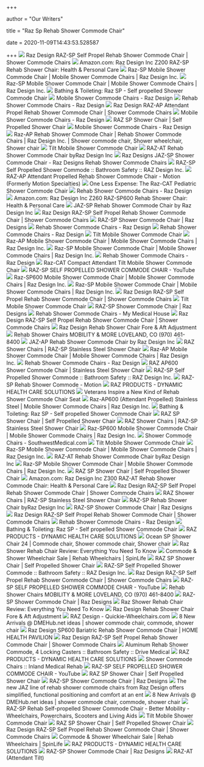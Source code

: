 +++
        
author = "Our Writers"
        
title = "Raz Sp Rehab Shower Commode Chair"
        
date = 2020-11-09T14:43:53.528587
        
+++
[ ![](https://cdn.southwestmedical.com/img/products/Raz-Design-RAZ-SP-Z200.jpg?w=600&h=600&fit=fill)](https://cdn.southwestmedical.com/img/products/Raz-Design-RAZ-SP-Z200.jpg?w=600&h=600&fit=fill) Raz Design RAZ-SP Self Propel Rehab Shower Commode Chair | Shower Commode  Chairs
[ ![](https://images-na.ssl-images-amazon.com/images/I/51elAPkzUBL._AC_SX425_.jpg)](https://images-na.ssl-images-amazon.com/images/I/51elAPkzUBL._AC_SX425_.jpg) Amazon.com: Raz Design Inc Z200 RAZ-SP Rehab Shower Chair: Health &  Personal Care
[ ![](https://razdesigninc.com/wp-content/uploads/2019/11/Raz-SP-20191031.png)](https://razdesigninc.com/wp-content/uploads/2019/11/Raz-SP-20191031.png) Raz-SP Mobile Shower Commode Chair | Mobile Shower Commode Chairs | Raz  Design Inc.
[ ![](https://razdesigninc.com/wp-content/uploads/2020/07/sp-2020-v1.jpg)](https://razdesigninc.com/wp-content/uploads/2020/07/sp-2020-v1.jpg) Raz-SP Mobile Shower Commode Chair | Mobile Shower Commode Chairs | Raz  Design Inc.
[ ![](https://247medicalequipment.com/images/stories/virtuemart/product/raz-sp.jpg)](https://247medicalequipment.com/images/stories/virtuemart/product/raz-sp.jpg) Bathing & Toileting: Raz SP - Self propelled Shower Commode Chair
[ ![](https://razdesigninc.com/wp-content/uploads/2020/07/Raz-Designs-Final-Selection-Retouched-4.png)](https://razdesigninc.com/wp-content/uploads/2020/07/Raz-Designs-Final-Selection-Retouched-4.png) Mobile Shower Commode Chairs - Raz Design
[ ![](https://razdesigninc.com/wp-content/uploads/2007/03/ap-2017-v2-267x300.jpg)](https://razdesigninc.com/wp-content/uploads/2007/03/ap-2017-v2-267x300.jpg) Rehab Shower Commode Chairs - Raz Design
[ ![](https://cdn.southwestmedical.com/img/products/Raz-Design-RAZ-AP-Z100.jpg?w=600&h=600&fit=fill)](https://cdn.southwestmedical.com/img/products/Raz-Design-RAZ-AP-Z100.jpg?w=600&h=600&fit=fill) Raz Design RAZ-AP Attendant Propel Rehab Shower Commode Chair | Shower  Commode Chairs
[ ![](https://razdesigninc.com/wp-content/uploads/2018/02/raz-at-clear-2018-v2.png)](https://razdesigninc.com/wp-content/uploads/2018/02/raz-at-clear-2018-v2.png) Mobile Shower Commode Chairs - Raz Design
[ ![](https://scoop-cms.s3-eu-west-1.amazonaws.com/5ad86038ca2f3a401b8b4568/product/raz-sp-fast-delivery-1.png)](https://scoop-cms.s3-eu-west-1.amazonaws.com/5ad86038ca2f3a401b8b4568/product/raz-sp-fast-delivery-1.png) RAZ SP Shower Chair | Self Propelled Shower Chair
[ ![](https://razdesigninc.com/wp-content/uploads/2018/02/raz-cat-clear-2018-v2.png)](https://razdesigninc.com/wp-content/uploads/2018/02/raz-cat-clear-2018-v2.png) Mobile Shower Commode Chairs - Raz Design
[ ![](https://i.pinimg.com/736x/01/c9/7f/01c97fc70970d60af67a640c8e705702.jpg)](https://i.pinimg.com/736x/01/c9/7f/01c97fc70970d60af67a640c8e705702.jpg) Raz-AP Rehab Shower Commode Chair | Rehab Shower Commode Chairs | Raz  Design Inc. | Shower commode chair, Shower wheelchair, Shower chair
[ ![](https://razdesigninc.com/wp-content/uploads/2007/03/RazDesign_160915_AT_0242_LoRes.jpg)](https://razdesigninc.com/wp-content/uploads/2007/03/RazDesign_160915_AT_0242_LoRes.jpg) Tilt Mobile Shower Commode Chair
[ ![](https://cdn3.volusion.com/laqym.xqmps/v/vspfiles/photos/Z300-2.jpg?v-cache=1578535164)](https://cdn3.volusion.com/laqym.xqmps/v/vspfiles/photos/Z300-2.jpg?v-cache=1578535164) RAZ-AT Rehab Shower Commode Chair byRaz Design Inc
[ ![](https://www.spinlife.com/images/product/54064.png)](https://www.spinlife.com/images/product/54064.png) Raz Designs JAZ-SP Shower Commode Chair - Raz Designs Rehab Shower Commode  Chairs
[ ![](https://secure.hmepowerweb.com/Resources/Uploads/c383a7c6-aba3-432b-8675-4a353649b745.jpg)](https://secure.hmepowerweb.com/Resources/Uploads/c383a7c6-aba3-432b-8675-4a353649b745.jpg) RAZ-SP Self Propelled Shower Commode :: Bathroom Safety :: RAZ Design Inc.
[ ![](https://motioncares.ca/sites/default/files/product_multiple_images/RAZ_AP_Shower_Ch_4d4972848a1af.jpg)](https://motioncares.ca/sites/default/files/product_multiple_images/RAZ_AP_Shower_Ch_4d4972848a1af.jpg) RAZ-AP Attendant Propelled Rehab Shower Commode Chair - Motion (Formerly  Motion Specialties)
[ ![](https://razdesigninc.com/wp-content/uploads/2016/09/CAT-VGM-News-1148x861.jpg)](https://razdesigninc.com/wp-content/uploads/2016/09/CAT-VGM-News-1148x861.jpg) One Less Expense: The Raz-CAT Pediatric Shower Commode Chair
[ ![](https://razdesigninc.com/wp-content/uploads/2007/03/at-2017-v2-267x300.jpg)](https://razdesigninc.com/wp-content/uploads/2007/03/at-2017-v2-267x300.jpg) Rehab Shower Commode Chairs - Raz Design
[ ![](https://images-na.ssl-images-amazon.com/images/I/51U1eaKpRoL._AC_SX425_.jpg)](https://images-na.ssl-images-amazon.com/images/I/51U1eaKpRoL._AC_SX425_.jpg) Amazon.com: Raz Design Inc Z260 RAZ-SP600 Rehab Shower Chair: Health &  Personal Care
[ ![](https://cdn3.volusion.com/laqym.xqmps/v/vspfiles/photos/Z201-2.jpg?v-cache=1578535164)](https://cdn3.volusion.com/laqym.xqmps/v/vspfiles/photos/Z201-2.jpg?v-cache=1578535164) JAZ-SP Rehab Shower Commode Chair by Raz Design Inc
[ ![](https://cdn.southwestmedical.com/img/products/RAZ-SP-User.png?w=600&h=600&fit=fill)](https://cdn.southwestmedical.com/img/products/RAZ-SP-User.png?w=600&h=600&fit=fill) Raz Design RAZ-SP Self Propel Rehab Shower Commode Chair | Shower Commode  Chairs
[ ![](https://www.medicaleshop.com/img/product/RDZ200_image-1.jpg?fcts=20200902053511)](https://www.medicaleshop.com/img/product/RDZ200_image-1.jpg?fcts=20200902053511) RAZ-SP Shower Commode Chair | Raz Designs
[ ![](https://razdesigninc.com/wp-content/uploads/2007/03/at600-2017-v2-267x300.jpg)](https://razdesigninc.com/wp-content/uploads/2007/03/at600-2017-v2-267x300.jpg) Rehab Shower Commode Chairs - Raz Design
[ ![](https://razdesigninc.com/wp-content/uploads/2018/01/raz-Lifestyle_AT_Transparent-851x1024.jpg)](https://razdesigninc.com/wp-content/uploads/2018/01/raz-Lifestyle_AT_Transparent-851x1024.jpg) Rehab Shower Commode Chairs - Raz Design
[ ![](https://razdesigninc.com/wp-content/uploads/2020/07/at-2020-v1.jpg)](https://razdesigninc.com/wp-content/uploads/2020/07/at-2020-v1.jpg) Tilt Mobile Shower Commode Chair
[ ![](https://razdesigninc.com/wp-content/uploads/2018/02/raz-ap-clear-2018-v2.png)](https://razdesigninc.com/wp-content/uploads/2018/02/raz-ap-clear-2018-v2.png) Raz-AP Mobile Shower Commode Chair | Mobile Shower Commode Chairs | Raz  Design Inc.
[ ![](https://razdesigninc.com/wp-content/uploads/2015/06/Commode-Pan-2014.jpg)](https://razdesigninc.com/wp-content/uploads/2015/06/Commode-Pan-2014.jpg) Raz-SP Mobile Shower Commode Chair | Mobile Shower Commode Chairs | Raz  Design Inc.
[ ![](https://razdesigninc.com/wp-content/uploads/2020/09/Raz-AT600-RazBari.png)](https://razdesigninc.com/wp-content/uploads/2020/09/Raz-AT600-RazBari.png) Rehab Shower Commode Chairs - Raz Design
[ ![](https://razdesigninc.com/wp-content/uploads/2020/07/cat-2020-v2.jpg)](https://razdesigninc.com/wp-content/uploads/2020/07/cat-2020-v2.jpg) Raz-CAT Compact Attendant Tilt Mobile Shower Commode Chair
[ ![](https://i.ytimg.com/vi/z86829tf2aE/maxresdefault.jpg)](https://i.ytimg.com/vi/z86829tf2aE/maxresdefault.jpg) RAZ-SP SELF PROPELLED SHOWER COMMODE CHAIR - YouTube
[ ![](https://razdesigninc.com/wp-content/uploads/2020/02/sp-600-2020.jpg)](https://razdesigninc.com/wp-content/uploads/2020/02/sp-600-2020.jpg) Raz-SP600 Mobile Shower Commode Chair | Mobile Shower Commode Chairs | Raz  Design Inc.
[ ![](https://razdesigninc.com/wp-content/uploads/2015/06/APSP_QuickReleaseSeat.jpg)](https://razdesigninc.com/wp-content/uploads/2015/06/APSP_QuickReleaseSeat.jpg) Raz-SP Mobile Shower Commode Chair | Mobile Shower Commode Chairs | Raz  Design Inc.
[ ![](https://cdn.southwestmedical.com/img/products/APSP_Adjustable-Tension-Bac.jpg?w=600&h=600&fit=fill)](https://cdn.southwestmedical.com/img/products/APSP_Adjustable-Tension-Bac.jpg?w=600&h=600&fit=fill) Raz Design RAZ-SP Self Propel Rehab Shower Commode Chair | Shower Commode  Chairs
[ ![](https://razdesigninc.com/wp-content/uploads/2015/06/AT_FixedBack.jpg)](https://razdesigninc.com/wp-content/uploads/2015/06/AT_FixedBack.jpg) Tilt Mobile Shower Commode Chair
[ ![](https://www.medicaleshop.com/img/product/RDZ200_image-2.jpg?fcts=20200902053511)](https://www.medicaleshop.com/img/product/RDZ200_image-2.jpg?fcts=20200902053511) RAZ-SP Shower Commode Chair | Raz Designs
[ ![](https://cdn.shopify.com/s/files/1/0255/8862/9557/products/54052_1600x.png?v=1577099334)](https://cdn.shopify.com/s/files/1/0255/8862/9557/products/54052_1600x.png?v=1577099334) Rehab Shower Commode Chairs - My Medical House
[ ![](https://cdn.southwestmedical.com/img/products/SP_MoldedSeat.jpg?w=600&h=600&fit=fill)](https://cdn.southwestmedical.com/img/products/SP_MoldedSeat.jpg?w=600&h=600&fit=fill) Raz Design RAZ-SP Self Propel Rehab Shower Commode Chair | Shower Commode  Chairs
[ ![](https://razdesigninc.com/wp-content/uploads/2016/07/SP-Axle-Plate-Rearward-7878x5909.jpg)](https://razdesigninc.com/wp-content/uploads/2016/07/SP-Axle-Plate-Rearward-7878x5909.jpg) Raz Design Rehab Shower Chair Fore & Aft Adjustment
[ ![](https://cdnmedia.endeavorsuite.com/images/organizations/afa06a93-c2fd-420c-aadb-20bb9077c698/siteimages/rehab-shower-chairs/RAZ-AT%20Rehab%20Shower%20Chair%20(1).jpg?v=20200305125006)](https://cdnmedia.endeavorsuite.com/images/organizations/afa06a93-c2fd-420c-aadb-20bb9077c698/siteimages/rehab-shower-chairs/RAZ-AT%20Rehab%20Shower%20Chair%20(1).jpg?v=20200305125006) Rehab Shower Chairs MOBILITY & MORE LOVELAND, CO (970) 461-8400
[ ![](https://cdn3.volusion.com/laqym.xqmps/v/vspfiles/photos/Z101-2.jpg?v-cache=1578535164)](https://cdn3.volusion.com/laqym.xqmps/v/vspfiles/photos/Z101-2.jpg?v-cache=1578535164) JAZ-AP Rehab Shower Commode Chair by Raz Design Inc
[ ![](https://cdn3.volusion.com/genbj.jgcuf/v/vspfiles/photos/RAZ-Z200-5.jpg?v-cache=1555334680)](https://cdn3.volusion.com/genbj.jgcuf/v/vspfiles/photos/RAZ-Z200-5.jpg?v-cache=1555334680) RAZ Shower Chairs | RAZ-SP Stainless Steel Shower Chair
[ ![](https://razdesigninc.com/wp-content/uploads/2020/07/ap-2020-v1.jpg)](https://razdesigninc.com/wp-content/uploads/2020/07/ap-2020-v1.jpg) Raz-AP Mobile Shower Commode Chair | Mobile Shower Commode Chairs | Raz  Design Inc.
[ ![](https://razdesigninc.com/wp-content/uploads/2007/03/sp600-2017-v2-267x300.jpg)](https://razdesigninc.com/wp-content/uploads/2007/03/sp600-2017-v2-267x300.jpg) Rehab Shower Commode Chairs - Raz Design
[ ![](https://www.medicaleshop.com/img/product/RDZ160_image-0.jpg?fcts=20201014121841)](https://www.medicaleshop.com/img/product/RDZ160_image-0.jpg?fcts=20201014121841) RAZ AP600 Shower Commode Chair | Stainless Steel Shower Chair
[ ![](https://secure.hmepowerweb.com/Resources/Uploads/e65de45d-193f-4bf3-8f6a-3a9fa4adea2c.jpg)](https://secure.hmepowerweb.com/Resources/Uploads/e65de45d-193f-4bf3-8f6a-3a9fa4adea2c.jpg) RAZ-SP Self Propelled Shower Commode :: Bathroom Safety :: RAZ Design Inc.
[ ![](x-raw-image:///7f332875346a5a6589f724e8a6092e71642424945703c3b429265eaa55f2e721)](x-raw-image:///7f332875346a5a6589f724e8a6092e71642424945703c3b429265eaa55f2e721) RAZ-SP Rehab Shower Commode - Motion
[ ![](https://www.dynamichcs.com/wp-content/uploads/2019/11/AP600-800X.jpg)](https://www.dynamichcs.com/wp-content/uploads/2019/11/AP600-800X.jpg) RAZ PRODUCTS - DYNAMIC HEALTH CARE SOLUTIONS
[ ![](https://razdesigninc.com/wp-content/uploads/2016/11/Seats-EJR-418x314.jpg)](https://razdesigninc.com/wp-content/uploads/2016/11/Seats-EJR-418x314.jpg) Veterans Inspire a New Kind of Rehab Shower Commode Chair Seat
[ ![](https://razdesigninc.com/wp-content/uploads/2020/07/ap600-2020-v1.jpg)](https://razdesigninc.com/wp-content/uploads/2020/07/ap600-2020-v1.jpg) Raz-AP600 (Attendant Propelled) Stainless Steel | Mobile Shower Commode  Chairs | Raz Design Inc.
[ ![](https://247medicalequipment.com/images/stories/virtuemart/product/resized/raz-AT6007_250x285.jpg)](https://247medicalequipment.com/images/stories/virtuemart/product/resized/raz-AT6007_250x285.jpg) Bathing & Toileting: Raz SP - Self propelled Shower Commode Chair
[ ![](https://scoop-cms.s3-eu-west-1.amazonaws.com/5ad86038ca2f3a401b8b4568/gallery-enlargement/_dsc8238-min.png)](https://scoop-cms.s3-eu-west-1.amazonaws.com/5ad86038ca2f3a401b8b4568/gallery-enlargement/_dsc8238-min.png) RAZ SP Shower Chair | Self Propelled Shower Chair
[ ![](https://cdn3.volusion.com/genbj.jgcuf/v/vspfiles/photos/RAZ-Z200-4.jpg?v-cache=1555334680)](https://cdn3.volusion.com/genbj.jgcuf/v/vspfiles/photos/RAZ-Z200-4.jpg?v-cache=1555334680) RAZ Shower Chairs | RAZ-SP Stainless Steel Shower Chair
[ ![](https://razdesigninc.com/wp-content/uploads/2020/01/raz-sp600-2020.png)](https://razdesigninc.com/wp-content/uploads/2020/01/raz-sp600-2020.png) Raz-SP600 Mobile Shower Commode Chair | Mobile Shower Commode Chairs | Raz  Design Inc.
[ ![](https://cdn.southwestmedical.com/img/products/razdesign-jaz-ap.png?w=200&h=180&fit=fill)](https://cdn.southwestmedical.com/img/products/razdesign-jaz-ap.png?w=200&h=180&fit=fill) Shower Commode Chairs - SouthwestMedical.com
[ ![](https://razdesigninc.com/wp-content/uploads/2015/06/raz-small-headrest.jpg)](https://razdesigninc.com/wp-content/uploads/2015/06/raz-small-headrest.jpg) Tilt Mobile Shower Commode Chair
[ ![](https://i.ytimg.com/vi/bPRe7b4Fli8/maxresdefault.jpg)](https://i.ytimg.com/vi/bPRe7b4Fli8/maxresdefault.jpg) Raz-SP Mobile Shower Commode Chair | Mobile Shower Commode Chairs | Raz  Design Inc.
[ ![](https://media.nextopia.net/589b0494ef9f6dd2f1871751a51b9f8c/3befa7431dc19d037e0c3e377c29c5f9.png?wm=0&h=200&w=200&bg=t&src=https%3A%2F%2Fwww.cascadehealthcaresolutions.com%2Fv%2Fvspfiles%2Fphotos%2FZ100-2T.jpg)](https://media.nextopia.net/589b0494ef9f6dd2f1871751a51b9f8c/3befa7431dc19d037e0c3e377c29c5f9.png?wm=0&h=200&w=200&bg=t&src=https%3A%2F%2Fwww.cascadehealthcaresolutions.com%2Fv%2Fvspfiles%2Fphotos%2FZ100-2T.jpg) RAZ-AT Rehab Shower Commode Chair byRaz Design Inc
[ ![](https://razdesigninc.com/wp-content/uploads/2015/06/AP_FixedBackArmUp.jpg)](https://razdesigninc.com/wp-content/uploads/2015/06/AP_FixedBackArmUp.jpg) Raz-SP Mobile Shower Commode Chair | Mobile Shower Commode Chairs | Raz  Design Inc.
[ ![](https://scoop-cms.s3-eu-west-1.amazonaws.com/5ad86038ca2f3a401b8b4568/gallery-enlargement/_dsc8212-2-min.png)](https://scoop-cms.s3-eu-west-1.amazonaws.com/5ad86038ca2f3a401b8b4568/gallery-enlargement/_dsc8212-2-min.png) RAZ SP Shower Chair | Self Propelled Shower Chair
[ ![](https://images-na.ssl-images-amazon.com/images/I/81WRADeWkUL._AC_SL1500_.jpg)](https://images-na.ssl-images-amazon.com/images/I/81WRADeWkUL._AC_SL1500_.jpg) Amazon.com: Raz Design Inc Z300 RAZ-AT Rehab Shower Commode Chair: Health &  Personal Care
[ ![](https://cdn.southwestmedical.com/images/logo-qw-full.png?h=95)](https://cdn.southwestmedical.com/images/logo-qw-full.png?h=95) Raz Design RAZ-SP Self Propel Rehab Shower Commode Chair | Shower Commode  Chairs
[ ![](https://cdn3.volusion.com/genbj.jgcuf/v/vspfiles/photos/RAZ-Z200-3.jpg?v-cache=1555334680)](https://cdn3.volusion.com/genbj.jgcuf/v/vspfiles/photos/RAZ-Z200-3.jpg?v-cache=1555334680) RAZ Shower Chairs | RAZ-SP Stainless Steel Shower Chair
[ ![](https://media.nextopia.net/589b0494ef9f6dd2f1871751a51b9f8c/7d1487595d52d431b27b293dfcbc3298.png?wm=0&h=200&w=200&bg=t&src=https%3A%2F%2Fwww.cascadehealthcaresolutions.com%2Fv%2Fvspfiles%2Fphotos%2FZ300-2T.jpg)](https://media.nextopia.net/589b0494ef9f6dd2f1871751a51b9f8c/7d1487595d52d431b27b293dfcbc3298.png?wm=0&h=200&w=200&bg=t&src=https%3A%2F%2Fwww.cascadehealthcaresolutions.com%2Fv%2Fvspfiles%2Fphotos%2FZ300-2T.jpg) RAZ-SP Rehab Shower Chair byRaz Design Inc
[ ![](https://www.medicaleshop.com/core/media/media.nl?id=788754&c=3635909&h=b44c67d61cc57e9379af)](https://www.medicaleshop.com/core/media/media.nl?id=788754&c=3635909&h=b44c67d61cc57e9379af) RAZ-SP Shower Commode Chair | Raz Designs
[ ![](https://cdn.southwestmedical.com/img/products/raz-designs-Hip-Adductors.jpg?w=600&h=600&fit=fill)](https://cdn.southwestmedical.com/img/products/raz-designs-Hip-Adductors.jpg?w=600&h=600&fit=fill) Raz Design RAZ-SP Self Propel Rehab Shower Commode Chair | Shower Commode  Chairs
[ ![](https://razdesigninc.com/wp-content/uploads/2018/05/raz-on-road-clear.png)](https://razdesigninc.com/wp-content/uploads/2018/05/raz-on-road-clear.png) Rehab Shower Commode Chairs - Raz Design
[ ![](https://247medicalequipment.com/images/stories/virtuemart/product/resized/raz16_250x285.png)](https://247medicalequipment.com/images/stories/virtuemart/product/resized/raz16_250x285.png) Bathing & Toileting: Raz SP - Self propelled Shower Commode Chair
[ ![](https://www.dynamichcs.com/wp-content/uploads/2019/11/raz-sp-1.jpg)](https://www.dynamichcs.com/wp-content/uploads/2019/11/raz-sp-1.jpg) RAZ PRODUCTS - DYNAMIC HEALTH CARE SOLUTIONS
[ ![](https://i.pinimg.com/originals/4e/35/fa/4e35fa3bfd490f90df730df1b2d6d7df.jpg)](https://i.pinimg.com/originals/4e/35/fa/4e35fa3bfd490f90df730df1b2d6d7df.jpg) Ocean SP Shower Chair 24 | Commode chair, Shower commode chair, Shower chair
[ ![](https://m.media-amazon.com/images/I/411Y8e6vcoL.jpg)](https://m.media-amazon.com/images/I/411Y8e6vcoL.jpg) Raz Shower Rehab Chair Review: Everything You Need To Know
[ ![](https://www.spinlife.com/images/product/5323.jpg)](https://www.spinlife.com/images/product/5323.jpg) Commode & Shower Wheelchair Sale | Rehab Wheelchairs | SpinLife
[ ![](https://i.ytimg.com/vi/Z3is2vUl6VA/hqdefault.jpg)](https://i.ytimg.com/vi/Z3is2vUl6VA/hqdefault.jpg) RAZ SP Shower Chair | Self Propelled Shower Chair
[ ![](https://secure.hmepowerweb.com/Resources/Uploads/c60cebc5-a8fa-436a-bfa4-15241ef5744e.jpg)](https://secure.hmepowerweb.com/Resources/Uploads/c60cebc5-a8fa-436a-bfa4-15241ef5744e.jpg) RAZ-SP Self Propelled Shower Commode :: Bathroom Safety :: RAZ Design Inc.
[ ![](https://cdn.southwestmedical.com/img/products/RAZ-AXLEPLATE.jpg?w=600&h=600&fit=fill)](https://cdn.southwestmedical.com/img/products/RAZ-AXLEPLATE.jpg?w=600&h=600&fit=fill) Raz Design RAZ-SP Self Propel Rehab Shower Commode Chair | Shower Commode  Chairs
[ ![](https://i.ytimg.com/vi/3hjBuRRAykA/hqdefault.jpg?sqp=-oaymwEiCKgBEF5IWvKriqkDFQgBFQAAAAAYASUAAMhCPQCAokN4AQ==&rs=AOn4CLAosADGkpW8PotX0vM61AkH5jythg)](https://i.ytimg.com/vi/3hjBuRRAykA/hqdefault.jpg?sqp=-oaymwEiCKgBEF5IWvKriqkDFQgBFQAAAAAYASUAAMhCPQCAokN4AQ==&rs=AOn4CLAosADGkpW8PotX0vM61AkH5jythg) RAZ-SP SELF PROPELLED SHOWER COMMODE CHAIR - YouTube
[ ![](https://cdnmedia.endeavorsuite.com/images/organizations/afa06a93-c2fd-420c-aadb-20bb9077c698/siteimages/rehab-shower-chairs/RAZ-AT%20Rehab%20Shower%20Chair%20(2).jpg?v=20200305125006)](https://cdnmedia.endeavorsuite.com/images/organizations/afa06a93-c2fd-420c-aadb-20bb9077c698/siteimages/rehab-shower-chairs/RAZ-AT%20Rehab%20Shower%20Chair%20(2).jpg?v=20200305125006) Rehab Shower Chairs MOBILITY & MORE LOVELAND, CO (970) 461-8400
[ ![](https://www.medicaleshop.com/core/media/media.nl?id=742940&c=3635909&h=cb972bbbc7f541a4be9c)](https://www.medicaleshop.com/core/media/media.nl?id=742940&c=3635909&h=cb972bbbc7f541a4be9c) RAZ-SP Shower Commode Chair | Raz Designs
[ ![](https://caregiverconnection.org/wp-content/uploads/2018/05/Depositphotos_9820889_original.jpg)](https://caregiverconnection.org/wp-content/uploads/2018/05/Depositphotos_9820889_original.jpg) Raz Shower Rehab Chair Review: Everything You Need To Know
[ ![](https://razdesigninc.com/wp-content/uploads/2016/07/SP-Axle-Plate-Rearward.jpg)](https://razdesigninc.com/wp-content/uploads/2016/07/SP-Axle-Plate-Rearward.jpg) Raz Design Rehab Shower Chair Fore & Aft Adjustment
[ ![](https://cdn.southwestmedical.com/img/products/RAZAP600.png?w=225)](https://cdn.southwestmedical.com/img/products/RAZAP600.png?w=225) RAZ Design - Quickie-Wheelchairs.com
[ ![](https://i.pinimg.com/236x/d7/fb/82/d7fb8274ac0996ba9e280f0b7fb07c73--shower-chair-folding-chairs.jpg)](https://i.pinimg.com/236x/d7/fb/82/d7fb8274ac0996ba9e280f0b7fb07c73--shower-chair-folding-chairs.jpg) 8 New Arrivals @ DMEHub.net ideas | shower commode chair, commode, shower  chair
[ ![](https://www.homehealthpavilion.com/wp-content/uploads/2019/03/RDZ36022M_image-0-1-400x400.jpg)](https://www.homehealthpavilion.com/wp-content/uploads/2019/03/RDZ36022M_image-0-1-400x400.jpg) Raz Design SP600 Bariatric Rehab Shower Commode Chair | HOME HEALTH PAVILION
[ ![](https://cdn.southwestmedical.com/img/products/RAZ-Z7F1PCFT-FlipFoot2.jpg?w=600&h=600&fit=fill)](https://cdn.southwestmedical.com/img/products/RAZ-Z7F1PCFT-FlipFoot2.jpg?w=600&h=600&fit=fill) Raz Design RAZ-SP Self Propel Rehab Shower Commode Chair | Shower Commode  Chairs
[ ![](https://secure.hmepowerweb.com/Resources/Uploads/42850e6c-564a-42dc-ba3c-7c8198c88852.jpg)](https://secure.hmepowerweb.com/Resources/Uploads/42850e6c-564a-42dc-ba3c-7c8198c88852.jpg) Aluminum Rehab Shower Commode, 4 Locking Casters :: Bathroom Safety ::  Drive Medical
[ ![](https://www.dynamichcs.com/wp-content/uploads/2019/11/RAZ-CAT.jpg)](https://www.dynamichcs.com/wp-content/uploads/2019/11/RAZ-CAT.jpg) RAZ PRODUCTS - DYNAMIC HEALTH CARE SOLUTIONS
[ ![](https://www.imrehab.com/application/files/6015/5077/6365/raz_ap.jpg)](https://www.imrehab.com/application/files/6015/5077/6365/raz_ap.jpg) Shower Commode Chairs :: Inland Medical Rehab
[ ![](https://i.ytimg.com/vi/pSzUi2p0Df4/hqdefault.jpg?sqp=-oaymwEiCKgBEF5IWvKriqkDFQgBFQAAAAAYASUAAMhCPQCAokN4AQ==&rs=AOn4CLAxI1whOpFdK1W7ZeZNqSBv9xaDvg)](https://i.ytimg.com/vi/pSzUi2p0Df4/hqdefault.jpg?sqp=-oaymwEiCKgBEF5IWvKriqkDFQgBFQAAAAAYASUAAMhCPQCAokN4AQ==&rs=AOn4CLAxI1whOpFdK1W7ZeZNqSBv9xaDvg) RAZ-SP SELF PROPELLED SHOWER COMMODE CHAIR - YouTube
[ ![](https://scoop-cms.s3-eu-west-1.amazonaws.com/5ad86038ca2f3a401b8b4568/documents/thumbnails/wealdenrehab-raz-ap-sp-assessmentform.thumb.jpg)](https://scoop-cms.s3-eu-west-1.amazonaws.com/5ad86038ca2f3a401b8b4568/documents/thumbnails/wealdenrehab-raz-ap-sp-assessmentform.thumb.jpg) RAZ SP Shower Chair | Self Propelled Shower Chair
[ ![](https://www.medicaleshop.com/core/media/media.nl?id=742908&c=3635909&h=85f8091d1a7b18d94aae)](https://www.medicaleshop.com/core/media/media.nl?id=742908&c=3635909&h=85f8091d1a7b18d94aae) RAZ-SP Shower Commode Chair | Raz Designs
[ ![](x-raw-image:///c5486120fdc0172d5352a1305dcd05ee840002a77bd68a633f0637f53f866ce3)](x-raw-image:///c5486120fdc0172d5352a1305dcd05ee840002a77bd68a633f0637f53f866ce3) The new JAZ line of rehab shower commode chairs from Raz Design offers  simplified, functional positioning and comfort at an ent
[ ![](https://i.pinimg.com/236x/f6/82/54/f682546621dd88070a5e4243fbf43b7c.jpg)](https://i.pinimg.com/236x/f6/82/54/f682546621dd88070a5e4243fbf43b7c.jpg) 8 New Arrivals @ DMEHub.net ideas | shower commode chair, commode, shower  chair
[ ![](https://www.bettermobility.co.uk/catalog/images/N0004B.jpg)](https://www.bettermobility.co.uk/catalog/images/N0004B.jpg) RAZ-SP Rehab Self-propelled Shower Commode Chair - Better Mobility -  Wheelchairs, Powerchairs, Scooters and Living Aids
[ ![](https://razdesigninc.com/wp-content/uploads/2015/06/AT_PivotPost.jpg)](https://razdesigninc.com/wp-content/uploads/2015/06/AT_PivotPost.jpg) Tilt Mobile Shower Commode Chair
[ ![](https://scoop-cms.s3-eu-west-1.amazonaws.com/5ad86038ca2f3a401b8b4568/documents/thumbnails/raz-jaz-brochure-v3-website.thumb.jpg)](https://scoop-cms.s3-eu-west-1.amazonaws.com/5ad86038ca2f3a401b8b4568/documents/thumbnails/raz-jaz-brochure-v3-website.thumb.jpg) RAZ SP Shower Chair | Self Propelled Shower Chair
[ ![](https://cdn.southwestmedical.com/img/products/RAZ-MFX-8-Footrests.jpg?w=600&h=600&fit=fill)](https://cdn.southwestmedical.com/img/products/RAZ-MFX-8-Footrests.jpg?w=600&h=600&fit=fill) Raz Design RAZ-SP Self Propel Rehab Shower Commode Chair | Shower Commode  Chairs
[ ![](https://www.spinlife.com/images/product/18947.jpg)](https://www.spinlife.com/images/product/18947.jpg) Commode & Shower Wheelchair Sale | Rehab Wheelchairs | SpinLife
[ ![](https://www.dynamichcs.com/wp-content/uploads/2019/11/raz-at.jpg)](https://www.dynamichcs.com/wp-content/uploads/2019/11/raz-at.jpg) RAZ PRODUCTS - DYNAMIC HEALTH CARE SOLUTIONS
[ ![](https://www.medicaleshop.com/core/media/media.nl?id=742976&c=3635909&h=d74af0f34b87aacebacc)](https://www.medicaleshop.com/core/media/media.nl?id=742976&c=3635909&h=d74af0f34b87aacebacc) RAZ-SP Shower Commode Chair | Raz Designs
[ ![](http://fusionmedical.com/wp-content/uploads/2016/02/RazAttendantTilt12.png)](http://fusionmedical.com/wp-content/uploads/2016/02/RazAttendantTilt12.png) RAZ-AT (Attendant Tilt)

